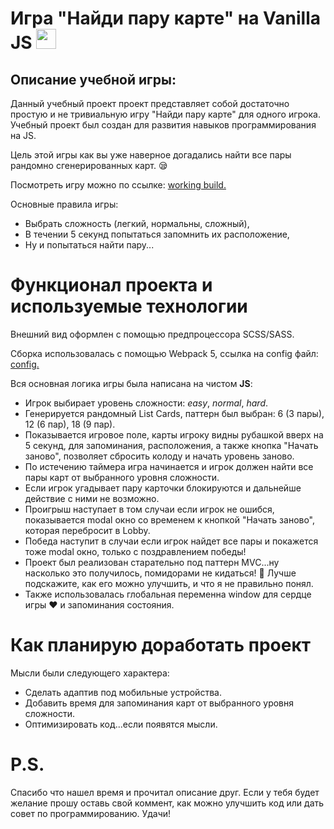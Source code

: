 # **Игра "Найди пару карте" на Vanilla JS** <img src="https://github.com/blackcater/blackcater/raw/main/images/Hi.gif" height="32"/>
## Описание учебной игры:
Данный учебный проект проект представляет собой достаточно простую и не тривиальную игру "Найди пару карте" для одного игрока. Учебный проект был создан для развития навыков программирования на JS.

Цель этой игры как вы уже наверное догадались найти все пары рандомно сгенерированных карт. :sleepy:

Посмотреть игру можно по ссылке: [working build.](https://antonkreida.github.io/educational-project-game/)

Основные правила игры:
  + Выбрать сложность (легкий, нормальны, сложный),
  + В течении 5 секунд попытаться запомнить их расположение,
  + Ну и попытаться найти пару...

# **Функционал проекта и используемые технологии**

Внешний вид оформлен с помощью предпроцессора SCSS/SASS.

Сборка использовалась с помощью Webpack 5, ссылка на config файл: [config.](https://github.com/AntonKreida/educational-project-game/blob/main/webpack.config.js)

Вся основная логика игры была написана на чистом **JS**:
+ Игрок выбирает уровень сложности: *easy*, *normal*, *hard*.
+ Генерируется рандомный List Cards, паттерн был выбран: 6 (3 пары), 12 (6 пар), 18 (9 пар).
+  Показывается игровое поле, карты игроку видны рубашкой вверх на 5 секунд, для запоминания, расположения, а также кнопка "Начать заново", позволяет сбросить колоду и начать уровень заново.
+  По истечению таймера игра начинается и игрок должен найти все пары карт от выбранного уровня сложности.
+  Если игрок угадывает пару карточки блокируются и дальнейше действие с ними не возможно.
+  Проигрыш наступает в том случаи если игрок не ошибся, показывается modal окно со временем к кнопкой "Начать заново", которая перебросит в Lobby.
+  Победа наступит в случаи если игрок найдет все пары и покажется тоже modal окно, только с поздравлением победы!
+  Проект был реализован старательно под паттерн MVC...ну насколько это получилось, помидорами не кидаться! :tomato: Лучше подскажите, как его можно улучшить, и что я не правильно понял.
+  Также использовалась глобальная переменна window для сердце игры :heart: и запоминания состояния. 

# **Как планирую доработать проект**

Мысли были следующего характера:
+ Сделать адаптив под мобильные устройства.
+ Добавить время для запоминания карт от выбранного уровня сложности.
+ Оптимизировать код...если появятся мысли.

# P.S. 

Спасибо что нашел время и прочитал описание друг. Если у тебя будет желание прошу оставь свой коммент, как можно улучшить код или дать совет по программированию. Удачи!



